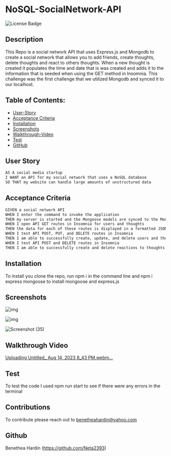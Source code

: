 # NoSQL-SocialNetwork-API

![License Badge](https://img.shields.io/badge/license-MIT-green) 

## Description

This Repo is a social network API that uses Express.js and Mongodb to create a social network that allows you to add friends, create thoughts, delete thoughts and react to others thoughts. When a new thought is created it populates the time and date that is was created and adds it to the information that is seeded when using the GET method in Insomnia. This challenge was the first challenge that we utilized Mongodb and synced it to our localhost. 

## Table of Contents:
  * [User-Story](#user-story)
  * [Acceptance Criteria](#acceptance-criteria)
  * [Installation](#installation)
  * [Screenshots](#screenshots)
  * [Walkthrough-Video](#walkthrough-video)
  * [Test](#test)
  * [GitHub](#github)

## User Story

```md
AS A social media startup
I WANT an API for my social network that uses a NoSQL database
SO THAT my website can handle large amounts of unstructured data
```

## Acceptance Criteria

```md
GIVEN a social network API
WHEN I enter the command to invoke the application
THEN my server is started and the Mongoose models are synced to the MongoDB database
WHEN I open API GET routes in Insomnia for users and thoughts
THEN the data for each of these routes is displayed in a formatted JSON
WHEN I test API POST, PUT, and DELETE routes in Insomnia
THEN I am able to successfully create, update, and delete users and thoughts in my database
WHEN I test API POST and DELETE routes in Insomnia
THEN I am able to successfully create and delete reactions to thoughts and add and remove friends to a user’s friend list
```
## Installation
To install you clone the repo,  run npm i in the command line and npm i express mongoose to install mongoose and express.js


## Screenshots
 



![img](https://github.com/Neta2393/NoSQL-SocialNetwork-API-18/assets/128006949/85467f72-05c6-4c72-99c1-436125ac79ac)

![img](https://github.com/Neta2393/NoSQL-SocialNetwork-API-18/assets/128006949/1da69e96-ac27-44a8-86b4-37f5483d8486)

![Screenshot (35)](https://github.com/Neta2393/NoSQL-SocialNetwork-API-18/assets/128006949/2edf4d4b-5eec-4dc7-bb76-8fcc06175ec5)


## Walkthrough Video

[Uploading Untitled_ Aug 14, 2023 8_43 PM.webm…]()


## Test
To test the code I used npm run start to see if there were any errors in the terminal

## Contributions
To contribute please reach out to benetheahardin@yahoo.com

## Github 
Benethea Hardin (https://github.com/Neta2393)


